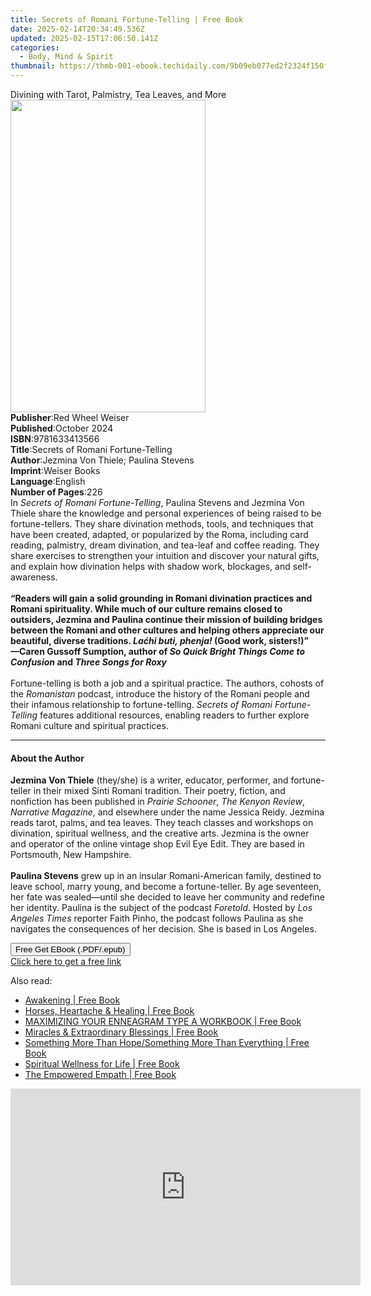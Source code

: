 ```yaml
---
title: Secrets of Romani Fortune-Telling | Free Book
date: 2025-02-14T20:34:49.536Z
updated: 2025-02-15T17:06:50.141Z
categories:
  - Body, Mind & Spirit
thumbnail: https://thmb-001-ebook.techidaily.com/9b09eb077ed2f2324f150fdcdb92c2b8cf41f71d8beeb04be2aecb77da111e61.jpg
---
```

<main id="book-container">
  <div class="flex flex-col">
    <div class="book-brief flex-1 py-6 px-4 sm:p-6 md:py-10 md:px-8">
      <!-- brief-->
      <div class="book-brief-main">
        Divining with Tarot, Palmistry, Tea Leaves, and More
      </div>
    </div>
    <div
      class="book-meta-info flex-1 grid gap-4 col-start-1 col-end-3 row-start-1 sm:mb-6 sm:grid-cols-4 lg:gap-6 lg:col-start-2 lg:row-end-6 lg:row-span-6 lg:mb-0"
    >
      <div
        class="book-meta-info-left place-content-center mt-4 p-4 text-sm leading-6 col-start-2 col-span-2 dark:text-slate-400"
      >
        <img
          class="w-full h-500 object-cover rounded-lg sm:h-255 sm:col-span-2 lg:col-span-full"
          src="https://img-001-ebook.techidaily.com/ac67edda699f05f8d8d0c4a8d8600db4b7748dccf4ed930ea55013d2d82d1ecb.jpg"
          alt=""
          width="312"
          height="500"
        />
      </div>
      <div
        class="book-meta-info-right mt-2 col-start-1 row-start-2 col-span-3 self-center"
      >
        <!-- meta data  -->
        <div class="flex flex-col px-4 md:px-8">
          <div class="flex-1">
            <strong>Publisher</strong>:<span class="px-2"
              >Red Wheel Weiser</span
            >
          </div>
          <div class="flex-1">
            <strong>Published</strong>:<span class="px-2">October 2024</span>
          </div>
          <div class="flex-1">
            <strong>ISBN</strong>:<span class="px-2">9781633413566</span>
          </div>
          <div class="flex-1">
            <strong>Title</strong>:<span class="px-2"
              >Secrets of Romani Fortune-Telling</span
            >
          </div>
          <div class="flex-1">
            <strong>Author</strong>:<span class="px-2"
              >Jezmina Von Thiele; Paulina Stevens</span
            >
          </div>
          <div class="flex-1">
            <strong>Imprint</strong>:<span class="px-2">Weiser Books</span>
          </div>
          <div class="flex-1">
            <strong>Language</strong>:<span class="px-2">English</span>
          </div>
          <div class="flex-1">
            <strong>Number of Pages</strong>:<span class="px-2">226</span>
          </div>
        </div>
      </div>
    </div>
    <div class="book-description flex-1 py-6 px-4 sm:p-6 md:py-10 md:px-8">
      <div class="book-description-main">
        <div accordion-content="" id="description">
          In <i>Secrets of Romani Fortune-Telling</i>, Paulina Stevens and
          Jezmina Von Thiele share the knowledge and personal experiences of
          being raised to be fortune-tellers. They share divination methods,
          tools, and techniques that have been created, adapted, or popularized
          by the Roma, including card reading, palmistry, dream divination, and
          tea-leaf and coffee reading. They share exercises to strengthen your
          intuition and discover your natural gifts, and explain how divination
          helps with shadow work, blockages, and self-awareness.<br />
          &nbsp;<br /><b
            >“Readers will gain a solid grounding in Romani divination practices
            and Romani spirituality. While much of our culture remains closed to
            outsiders, Jezmina and Paulina continue their mission of building
            bridges between the Romani and other cultures and helping others
            appreciate our beautiful, diverse traditions.
            <i>Laćhi buti, phenja!</i> (Good work, sisters!)”<br />
            —Caren Gussoff Sumption, author of
            <i>So Quick Bright Things Come to Confusion </i>and
            <i>Three Songs for Roxy</i></b
          ><br />
          &nbsp;<br />
          Fortune-telling is both a job and a spiritual practice. The authors,
          cohosts of the <i>Romanistan </i>podcast, introduce the history of the
          Romani people and their infamous relationship to fortune-telling.
          <i>Secrets of Romani Fortune-Telling</i> features additional
          resources, enabling readers to further explore Romani culture and
          spiritual practices.
        </div>
        <div class="accordion-fader"></div>
      </div>
    </div>
    <div class="book-excerpts flex-1 py-6 px-4 sm:p-6 md:py-10 md:px-8">
      <!-- excerpts-->
      <div class="book-excerpts-main">
        <hr />
        <h4 class="placeholder placeholder-heading">
          <span>About the Author</span>
        </h4>
        <p>
          <b>Jezmina Von Thiele</b> (they/she) is a writer, educator, performer,
          and fortune-teller in their mixed Sinti Romani tradition. Their
          poetry, fiction, and nonfiction has been published in
          <i>Prairie Schooner</i>, <i>The Kenyon Review</i>,
          <i>Narrative Magazine</i>, and elsewhere under the name Jessica Reidy.
          Jezmina reads tarot, palms, and tea leaves. They teach classes and
          workshops on divination, spiritual wellness, and the creative arts.
          Jezmina is the owner and operator of the online vintage shop Evil Eye
          Edit. They are based in Portsmouth, New Hampshire.<br />
          &nbsp;<br /><b>Paulina Stevens</b> grew up in an insular
          Romani-American family, destined to leave school, marry young, and
          become a fortune-teller. By age seventeen, her fate was sealed—until
          she decided to leave her community and redefine her identity. Paulina
          is the subject of the podcast <i>Foretold</i>. Hosted by
          <i>Los Angeles Times</i> reporter Faith Pinho, the podcast follows
          Paulina as she navigates the consequences of her decision. She is
          based in Los Angeles.
        </p>
      </div>
    </div>
    <div
      class="book-about-author flex-1 py-6 px-4 sm:p-6 md:py-10 md:px-8"
    ></div>
    <div class="book-free-get flex-1 py-6 px-4 sm:p-6 md:py-10 md:px-8">
      <button
        id="btn-free-get"
        class="bg-blue-500 hover:bg-blue-700 text-white font-bold py-2 px-4 rounded"
      >
        Free Get EBook (.PDF/.epub)
      </button>
      <div id="countdown-display" class="px-2 text-lg mt-2"></div>
      <a
        id="free-link"
        class="hidden bg-blue-500 hover:bg-blue-700 text-white font-bold py-2 px-4 rounded"
        href="https://www.ebooks.com/en-us/book/211239547/secrets-of-romani-fortune-telling/jezmina-von-thiele/"
        target="_blank"
        >Click here to get a free link</a
      >
    </div>
    <script>
      let countdownTime = 0;
      let countdownInterval = null;
      document
        .getElementById('btn-free-get')
        .addEventListener('click', startCountdown);
      function startCountdown() {
        countdownTime = new Date().getTime() + 60000 * 3;
        countdownInterval = setInterval(updateCountdown, 1000);
        document.getElementById('btn-free-get').disabled = true;
        document
          .getElementById('btn-free-get')
          .classList.add('bg-gray-500', 'cursor-not-allowed');
      }
      function updateCountdown() {
        let currentTime = new Date().getTime();
        let timeLeft = countdownTime - currentTime;
        let secondsLeft = Math.floor(timeLeft / 1000);
        document.getElementById('countdown-display').innerHTML =
          `Remaining time: ${secondsLeft} seconds.`;
        if (secondsLeft <= 0) {
          clearInterval(countdownInterval);
          document.getElementById('btn-free-get').classList.add('hidden');
          document.getElementById('free-link').classList.remove('hidden');
          document.getElementById('countdown-display').innerHTML = '';
        }
      }
    </script>
  </div>
</main>

<ins class="adsbygoogle"
      style="display:block"
      data-ad-client="ca-pub-7571918770474297"
      data-ad-slot="8358498916"
      data-ad-format="auto"
      data-full-width-responsive="true"></ins>
    

<span class="atpl-alsoreadstyle">Also read:</span>
<div><ul>
<li><a href="https://novels-ebooks.techidaily.com/209838804-9780991211319-awakening/"><u>Awakening | Free Book</u></a></li>
<li><a href="https://novels-ebooks.techidaily.com/209838878-9780992548612-horses-heartache-healing/"><u>Horses, Heartache & Healing | Free Book</u></a></li>
<li><a href="https://novels-ebooks.techidaily.com/209839238-9780692322949-maximizing-your-enneagram-type-a-workbook/"><u>MAXIMIZING YOUR ENNEAGRAM TYPE A WORKBOOK | Free Book</u></a></li>
<li><a href="https://novels-ebooks.techidaily.com/209838891-9780986213205-miracles-extraordinary-blessings/"><u>Miracles & Extraordinary Blessings | Free Book</u></a></li>
<li><a href="https://novels-ebooks.techidaily.com/209838770-9780991242719-something-more-than-hopesomething-more-than-everything/"><u>Something More Than Hope/Something More Than Everything | Free Book</u></a></li>
<li><a href="https://novels-ebooks.techidaily.com/209838851-9780990972518-spiritual-wellness-for-life/"><u>Spiritual Wellness for Life | Free Book</u></a></li>
<li><a href="https://novels-ebooks.techidaily.com/209839145-9781935214359-the-empowered-empath/"><u>The Empowered Empath | Free Book</u></a></li>
</ul></div>

<!-- affiliate ads begin -->
<iframe width="560" height="315" src="https://www.youtube.com/embed/eMEJvwMM0vk?si=EQF_jo_4u9v5iJ_C" title="YouTube video player" frameborder="0" allow="accelerometer; autoplay; clipboard-write; encrypted-media; gyroscope; picture-in-picture; web-share" referrerpolicy="strict-origin-when-cross-origin" allowfullscreen></iframe>
<!-- affiliate ads end -->


